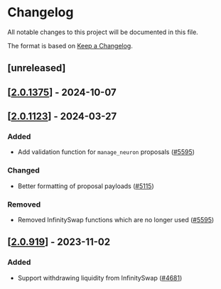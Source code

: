 # Changelog
All notable changes to this project will be documented in this file.

The format is based on [Keep a Changelog](https://keepachangelog.com/en/1.0.0/).

## [unreleased]

## [[2.0.1375](https://github.com/open-chat-labs/open-chat/releases/tag/v2.0.1375-proposal_validation)] - 2024-10-07

## [[2.0.1123](https://github.com/open-chat-labs/open-chat/releases/tag/v2.0.1123-proposal_validation)] - 2024-03-27

### Added

- Add validation function for `manage_neuron` proposals ([#5595](https://github.com/open-chat-labs/open-chat/pull/5595))

### Changed

- Better formatting of proposal payloads ([#5115](https://github.com/open-chat-labs/open-chat/pull/5115))

### Removed

- Removed InfinitySwap functions which are no longer used ([#5595](https://github.com/open-chat-labs/open-chat/pull/5595))

## [[2.0.919](https://github.com/open-chat-labs/open-chat/releases/tag/v2.0.919-proposal_validation)] - 2023-11-02

### Added

- Support withdrawing liquidity from InfinitySwap ([#4681](https://github.com/open-chat-labs/open-chat/pull/4681))
